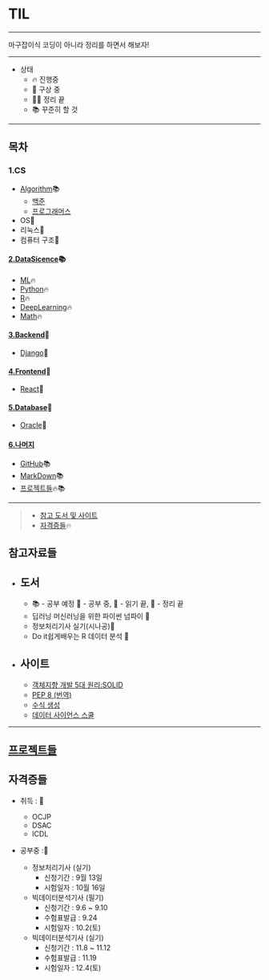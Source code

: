 # TIL

---

마구잡이식 코딩이 아니라 정리를 하면서 해보자!

---

- 상태
  - 🔥 진행중
  - 🧠 구상 중
  - 🏳‍🌈 정리 끝
  - 📚 꾸준히 할 것

---

## 목차

### 1.CS

- [Algorithm](./Algorithm)📚
  - [백준](./Algorithm/BaekJoon)
  - [프로그래머스](./Algorithm/Programmers)
- OS🧠
- 리눅스🧠
- 컴퓨터 구조🧠

#### [2.DataSicence](./DataScience)📚

- [ML](./DataScience/ML)🔥
- [Python](./DataScience/Python)🔥
- [R](./DataScience/R)🔥
- [DeepLearning](./DataScience/DeepLearning)🔥
- [Math](./DataScience/Math)🔥

#### [3.Backend](./Backend)🧠

- [Django](./Backend/Django)🧠

#### [4.Frontend](./Frontend)🧠

- [React](./Frontend/React)🧠

#### [5.Database](./Database)🧠

- [Oracle](./Database/Oracle)🧠

#### [6.나머지](./Others)

- [GitHub](./Others/Git)📚
- [MarkDown](./Others/MarkDown)📚
- [프로젝트들](#프로젝트들)🔥📚

---

> - [참고 도서 및 사이트](#참고자료들)
> - [자격증들](#자격증들)🔥

## 참고자료들

- ## 도서

  - 📚 - 공부 예정 📖 - 공부 중, 📒 - 읽기 끝, 📕 - 정리 끝
  - 딥러닝 머신러닝을 위한 파이썬 넘파이 📒
  - 정보처리기사 실기(시나공)📖
  - Do it쉽게배우는 R 데이터 분석 📖

- ## 사이트

  - [객체지향 개발 5대 원리:SOLID](https://www.nextree.co.kr/p6960/)
  - [PEP 8 (번역)](https://luavis.me/python/python-convention)
  - [수식 생성](https://latex.codecogs.com/)
  - [데이터 사이언스 스쿨](https://datascienceschool.net/intro.html)

---

## [프로젝트들](/Project)

## 자격증들

- 취득 : 🎉

  - OCJP
  - DSAC
  - ICDL

- 공부중 :📖
  - 정보처리기사 (실기)
    - 신청기간 : 9월 13일
    - 시험일자 : 10월 16일
  - 빅데이터분석기사 (필기)
    - 신청기간 : 9.6 ~ 9.10
    - 수험표발급 : 9.24
    - 시험일자 : 10.2(토)
  - 빅데이터분석기사 (실기)
    - 신청기간 : 11.8 ~ 11.12
    - 수험표발급 : 11.19
    - 시험일자 : 12.4(토)
